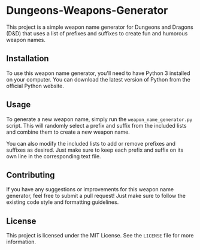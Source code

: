 # Dungeons-Weapons-Generator

This project is a simple weapon name generator for Dungeons and Dragons (D&D) that uses a list of prefixes and suffixes to create fun and humorous weapon names.

## Installation

To use this weapon name generator, you'll need to have Python 3 installed on your computer. You can download the latest version of Python from the official Python website.

## Usage

To generate a new weapon name, simply run the `weapon_name_generator.py` script. This will randomly select a prefix and suffix from the included lists and combine them to create a new weapon name.

You can also modify the included lists to add or remove prefixes and suffixes as desired. Just make sure to keep each prefix and suffix on its own line in the corresponding text file.

## Contributing

If you have any suggestions or improvements for this weapon name generator, feel free to submit a pull request! Just make sure to follow the existing code style and formatting guidelines.

## License

This project is licensed under the MIT License. See the `LICENSE` file for more information.

